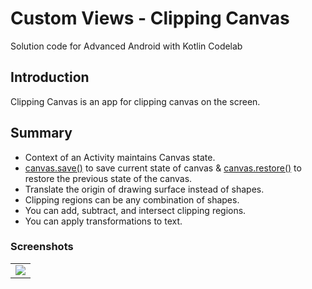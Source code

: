 Custom Views - Clipping Canvas
============================================================================

Solution code for Advanced Android with Kotlin Codelab 

Introduction
------------

Clipping Canvas is an app for clipping canvas on the screen.

## Summary
* Context of an Activity maintains Canvas state.
* [canvas.save()](https://developer.android.com/reference/android/graphics/Canvas#save()) to save current state of canvas & [canvas.restore()](https://developer.android.com/reference/android/graphics/Canvas#restore()) to restore the previous state of the canvas.
* Translate the origin of drawing surface instead of shapes.
* Clipping regions can be any combination of shapes.
* You can add, subtract, and intersect clipping regions.
* You can apply transformations to text.

### Screenshots

<table>
  <tr>
    <td>
      <img src = "https://user-images.githubusercontent.com/29761752/234393116-43e24b92-cb8f-49f4-8131-db7a2109f484.png"/>
    </td>
  </tr>
</table>
